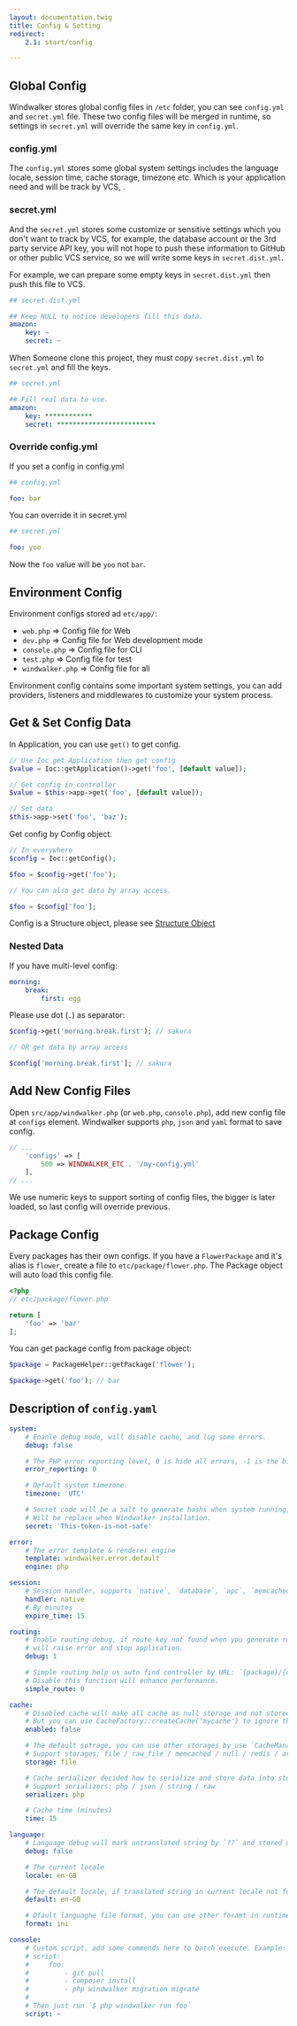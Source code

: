 ```yaml
---
layout: documentation.twig
title: Config & Setting
redirect:
    2.1: start/config

---
```


## Global Config

Windwalker stores global config files in `/etc` folder, you can see `config.yml` and `secret.yml` file. These two config files will be merged
in runtime, so settings in `secret.yml` will override the same key in `config.yml`.

### config.yml

The `config.yml` stores some global system settings includes the language locale, session time, cache storage, timezone etc.
Which is your application need and will be track by VCS, .

### secret.yml

And the `secret.yml` stores some customize or sensitive settings which you don't want to track by VCS, for example, the database account
or the 3rd party service API key, you will not hope to push these information to GitHub or other public VCS service, so we will
write some keys in `secret.dist.yml`.

For example, we can prepare some empty keys in `secret.dist.yml` then push this file to VCS.

``` yaml
## secret.dist.yml

## Keep NULL to notice developers fill this data.
amazon:
    key: ~
    secret: ~
```

When Someone clone this project, they must copy `secret.dist.yml` to `secret.yml` and fill the keys.

``` yaml
## secret.yml

## Fill real data to use.
amazon:
    key: ************
    secret: *************************
```

### Override config.yml

If you set a config in config.yml

``` yaml
## config.yml

foo: bar
```

You can override it in secret.yml

``` yaml
## secret.yml

foo: yoo
```

Now the `foo` value will be `yoo` not `bar`.

## Environment Config

Environment configs stored ad `etc/app/`:

- `web.php` => Config file for Web
- `dev.php` => Config file for Web development mode
- `console.php` => Config file for CLI
- `test.php` => Config file for test
- `windwalker.php` => Config file for all

Environment config contains some important system settings, you can add providers, listeners and middlewares to
customize your system process.

## Get & Set Config Data

In Application, you can use `get()` to get config.

``` php
// Use Ioc get Application then get config
$value = Ioc::getApplication()->get('foo', [default value]);
```

``` php
// Get config in controller
$value = $this->app->get('foo', [default value]);

// Set data
$this->app->set('foo', 'baz');
```

Get config by Config object.

``` php
// In everywhere
$config = Ioc::getConfig();

$foo = $config->get('foo');

// You can also get data by array access.

$foo = $config['foo'];
```

Config is a Structure object, please see [Structure Object](../more/structure.html)

### Nested Data

If you have multi-level config:

``` yaml
morning:
    break:
        first: egg
```

Please use dot (`.`) as separator:

``` php
$config->get('morning.break.first'); // sakura

// OR get data by array access

$config['morning.break.first']; // sakura
```

## Add New Config Files

Open `src/app/windwalker.php` (or `web.php`, `console.php`), add new config file at `configs` element. Windwalker supports `php`, `json` and `yaml` format
to save config.

``` php
// ...
    'configs' => [
        500 => WINDWALKER_ETC . '/my-config.yml'
    ],
// ...
```

We use numeric keys to support sorting of config files, the bigger is later loaded, so last config will override previous.

## Package Config

Every packages has their own configs. If you have a `FlowerPackage` and it's alias is `flower`, create a file to `etc/package/flower.php`.
The Package object will auto load this config file.

``` php
<?php
// etc/package/flower.php

return [
    'foo' => 'bar'
];
```

You can get package config from package object:

``` php
$package = PackageHelper::getPackage('flower');

$package->get('foo'); // bar
```

## Description of `config.yaml`

``` yaml
system:
    # Enanle debug mode, will disable cache, and log some errors.
    debug: false

    # The PHP error reporting level, 0 is hide all errors, -1 is the biggest report level.
    error_reporting: 0

    # Default system timezone.
    timezone: 'UTC'

    # Secret code will be a salt to generate hashs when system running,
    # Will be replace when Windwalker installation.
    secret: 'This-token-is-not-safe'

error:
    # The error template & renderer engine
    template: windwalker.error.default
    engine: php

session:
    # Session handler, supports `native`, `database`, `apc`, `memcached`
    handler: native
    # By minutes
    expire_time: 15

routing:
    # Enable routing debug, if route key not found when you generate routs,
    # will raise error and stop application.
    debug: 1

    # Simple routing help us auto find controller by URL: `{package}/{controller}` without routing config,
    # Disable this function will enhance performance.
    simple_route: 0

cache:
    # Disabled cache will make all cache as null storage and not stored to storage.
    # But you can use CacheFactory::createCache('mycache') to ignore this settings.
    enabled: false

    # The default sotrage, you can use other storages by use `CacheManager::getCache('name', 'storage')`
    # Support storages: file / raw_file / memcached / null / redis / array / runtime_array
    storage: file

    # Cache serializer decided how to serialize and store data into storage.
    # Support serializers: php / json / string / raw
    serializer: php

    # Cache time (minutes)
    time: 15

language:
    # Language debug will mark untranslated string by `??` and stored orphan in Languages object.
    debug: false

    # The current locale
    locale: en-GB

    # The default locale, if translated string in current locale not found, will fallback to default locale.
    default: en-GB

    # Dfault languaghe file format, you can use other foramt in runtime by `Translator::loadFile($file, 'yaml')`
    format: ini

console:
    # Custom script, add some commends here to batch execute. Example:
    # script:
    #     foo:
    #         - git pull
    #         - composer install
    #         - php windwalker migration migrate
    #
    # Then just run `$ php windwalker run foo`
    script: ~
```
